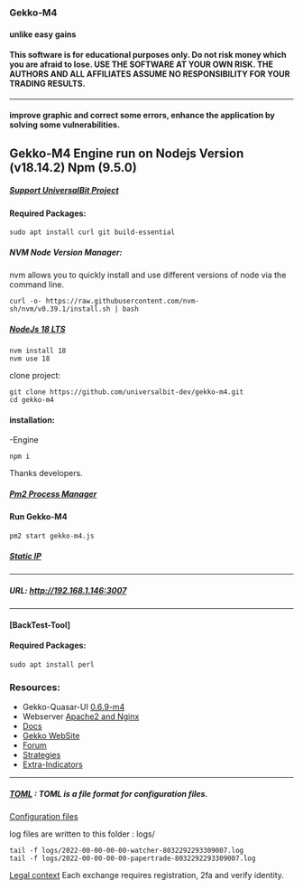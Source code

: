 ### Gekko-M4
#### unlike easy gains
#### This software is for educational purposes only. Do not risk money which you are afraid to lose. USE THE SOFTWARE AT YOUR OWN RISK. THE AUTHORS AND ALL AFFILIATES ASSUME NO RESPONSIBILITY FOR YOUR TRADING RESULTS.
-----

#### improve graphic and correct some errors, enhance the application by solving some vulnerabilities.
Gekko-M4 Engine run on Nodejs Version (v18.14.2) Npm (9.5.0)
-----

##### [Support UniversalBit Project](https://github.com/universalbit-dev/universalbit-dev/tree/main/support)

#### Required Packages:

```
sudo apt install curl git build-essential
```

##### NVM Node Version Manager:
nvm allows you to quickly install and use different versions of node via the command line.
```
curl -o- https://raw.githubusercontent.com/nvm-sh/nvm/v0.39.1/install.sh | bash
```

##### [NodeJs 18 LTS](https://nodejs.org/en/download/)

```
nvm install 18
nvm use 18
```

clone project:
```
git clone https://github.com/universalbit-dev/gekko-m4.git
cd gekko-m4
```

#### installation:

-Engine
```
npm i
```
Thanks developers.

##### [Pm2 Process Manager](https://pm2.keymetrics.io/docs/usage/quick-start/)

#### Run Gekko-M4
```
pm2 start gekko-m4.js
```

##### [Static IP](https://github.com/universalbit-dev/gekko-m4/blob/master/docs/ip.md)
---
##### URL: http://192.168.1.146:3007
---

#### [BackTest-Tool]

#### Required Packages:
```
sudo apt install perl 
```





### Resources:

* Gekko-Quasar-UI [0.6.9-m4](https://github.com/universalbit-dev/gekko-quasar-ui)
* Webserver [Apache2 and Nginx](https://github.com/universalbit-dev/gekko-m4/blob/master/docs/webserver.md)
* [Docs](https://github.com/universalbit-dev/gekko-m4/tree/master/docs)
* [Gekko WebSite](https://gekko.wizb.it/docs/installation/installing_gekko.html)
* [Forum](https://forum.gekko.wizb.it/)
* [Strategies](https://github.com/xFFFFF/Gekko-Strategies)
* [Extra-Indicators](https://github.com/Gab0/gekko-extra-indicators)
---

##### [TOML](https://toml.io/en/) : TOML is a file format for configuration files. 
[Configuration files](https://github.com/universalbit-dev/gekko-m4/tree/master/config)

log files are written to this folder : logs/
```
tail -f logs/2022-00-00-00-00-watcher-8032292293309007.log
tail -f logs/2022-00-00-00-00-papertrade-8032292293309007.log
```
[Legal context](https://www.europarl.europa.eu/cmsdata/150761/TAX3%20Study%20on%20cryptocurrencies%20and%20blockchain.pdf)
Each exchange requires registration, 2fa and verify identity.

